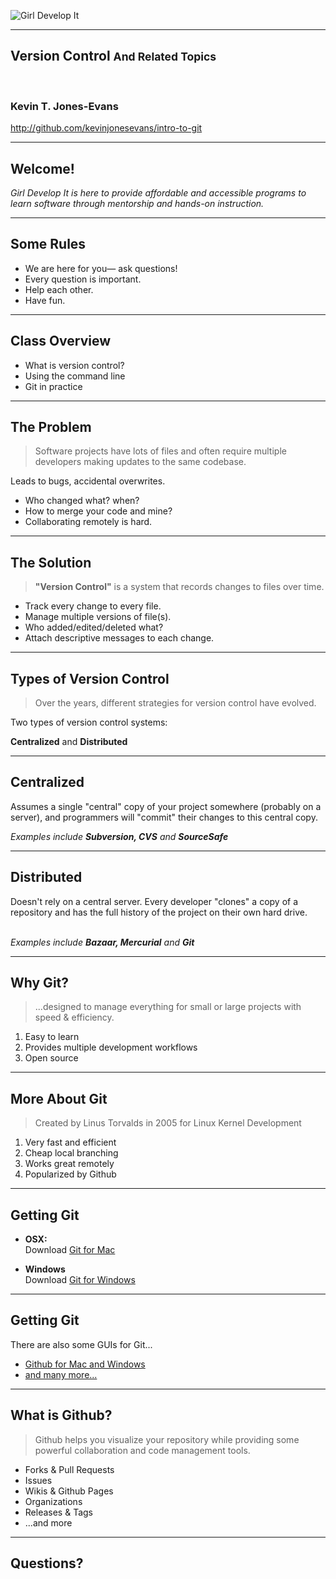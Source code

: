![Girl Develop It](http://gdicincy.com/images/gdi-badge-250x250.png) <!-- .element: class="no-border" -->

---

## Version Control <small class="gray">And Related Topics</small>  
<br>

### Kevin T. Jones-Evans  <!-- .element: class="dark" -->
http://github.com/kevinjonesevans/intro-to-git

---

## Welcome!

_Girl Develop It is here to provide affordable and accessible programs to learn software through mentorship and hands-on instruction._

---

## Some Rules

* We are here for you&mdash; ask questions!
* Every question is important.
* Help each other.
* Have fun.

---

## Class Overview

* What is version control?
* Using the command line
* Git in practice

---

## The Problem

> Software projects have lots of files and often require multiple developers making updates to the same codebase.

Leads to bugs, accidental overwrites. <!-- .element: class="fragment" -->

* Who changed what? when? <!-- .element: class="fragment" -->
* How to merge your code and mine? <!-- .element: class="fragment" -->
* Collaborating remotely is hard. <!-- .element: class="fragment" -->

---

## The Solution

> **"Version Control"** is a system that records changes to files over time.

* Track every change to every file. <!-- .element: class="fragment" -->
* Manage multiple versions of file(s). <!-- .element: class="fragment" -->
* Who added/edited/deleted what? <!-- .element: class="fragment" -->
* Attach descriptive messages to each change. <!-- .element: class="fragment" -->

---

## Types of Version Control

> Over the years, different strategies for version control have evolved.

Two types of version control systems:

**Centralized** and **Distributed**

---

## Centralized

Assumes a single "central" copy of your project somewhere (probably on a server), and programmers will "commit" their changes to this central copy.  

_Examples include **Subversion, CVS** and **SourceSafe**_

---

## Distributed

Doesn't rely on a central server. Every developer "clones" a copy of a repository and has the full history of the project on their own hard drive.  
<br>

_Examples include **Bazaar, Mercurial** and **Git**_

---

## Why Git?

> ...designed to manage everything for small or large projects with speed &amp; efficiency.

1. Easy to learn <!-- .element: class="fragment" -->
1. Provides multiple development workflows <!-- .element: class="fragment" -->
1. Open source <!-- .element: class="fragment" -->

---

##  More About Git

> Created by Linus Torvalds in 2005 for Linux Kernel Development

1. Very fast and efficient <!-- .element: class="fragment" -->
1. Cheap local branching <!-- .element: class="fragment" -->
1. Works great remotely <!-- .element: class="fragment" -->
1. Popularized by Github <!-- .element: class="fragment" -->

---

## Getting Git

* **OSX:**  
  Download [Git for Mac](http://git-scm.com/download/mac)

* **Windows**  
  Download [Git for Windows](https://git-for-windows.github.io/)

---

## Getting Git

There are also some GUIs for Git...

* [Github for Mac and Windows](https://desktop.github.com/)
* [and many more...](https://git.wiki.kernel.org/index.php/InterfacesFrontendsAndTools#Graphical_Interfaces)

---

## What is Github?

> Github helps you visualize your repository while providing some powerful collaboration and code management tools.

* Forks &amp; Pull Requests <!-- .element: class="fragment" -->
* Issues <!-- .element: class="fragment" -->
* Wikis &amp; Github Pages<!-- .element: class="fragment" -->
* Organizations <!-- .element: class="fragment" -->
* Releases &amp; Tags <!-- .element: class="fragment" -->
* ...and more <!-- .element: class="fragment" -->

---

## Questions?
